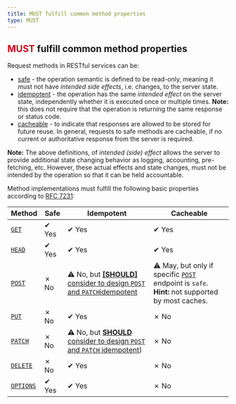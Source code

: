 ```yaml
---
title: MUST fulfill common method properties
type: MUST
---
```


## <span style="color: #D4021D;">MUST</span> fulfill common method properties

Request methods in RESTful services can be:

- [safe](https://tools.ietf.org/html/rfc7231#section-4.2.1) - the operation semantic is defined to be read-only, meaning it must not have *intended side effects*, i.e. changes, to the server state.
- [idempotent](https://tools.ietf.org/html/rfc7231#section-4.2.2) - the operation has the same *intended effect* on the server state, independently whether it is executed once or multiple times.
**Note:** this does not require that the operation is returning the same response or status code.
- [cacheable](https://tools.ietf.org/html/rfc7231#section-4.2.3) - to indicate that responses are allowed to be stored for future reuse.
In general, requests to safe methods are cacheable, if no current or authoritative response from the server is required.

**Note:** The above definitions, of *intended (side) effect* allows the server to provide additional state changing behavior as logging, accounting, pre-fetching, etc.
However, these actual effects and state changes, must not be intended by the operation so that it can be held accountable.

Method implementations must fulfill the following basic properties according to [RFC 7231](https://tools.ietf.org/html/rfc7231):

| Method | Safe | Idempotent | Cacheable |
| --- | --- | ---   | --- |
| [`GET`](#get)     | ✔ Yes | ✔ Yes | ✔ Yes |
| [`HEAD`](#head)   | ✔ Yes | ✔ Yes | ✔ Yes |
| [`POST`](#post)   | ✗ No  | ⚠️ No, but [**[SHOULD]** consider to design `POST` and `PATCH`idempotent](link) | ⚠️ May, but only if specific [`POST`](#post) endpoint is `safe`. **Hint:** not supported by most caches. |
| [`PUT`](#put)     | ✗ No | ✔ Yes | ✗ No |
| [`PATCH`](#patch) | ✗ No | ⚠️ No, but [**SHOULD** consider to design `POST` and `PATCH` idempotent](link)) | ✗ No |
| [`DELETE`](#delete) | ✗ No | ✔ Yes | ✗ No |
| [`OPTIONS`](#options) | ✔ Yes  | ✔ Yes | ✗ No |